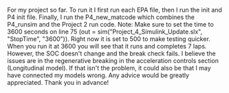 For my project so far. To run it I first run each EPA file, then I run the init and P4 init file. Finally, I run the P4_new_matcode which combines the P4_runsim and the Project 2 run code. Note: Make sure to set the time to 3600 seconds on line 75 (out = sim("Project_4_Simulink_Update.slx", "StopTime", "3600")).
Right now it is set to 500 to make testing quicker.
When you run it at 3600 you will see that it runs and completes 7 laps. However, the SOC doesn't change and the break check fails.
I believe the issues are in the regenerative breaking in the acceleration controls section (Longitudinal model).
If that isn't the problem, it could also be that I may have connected my models wrong.
Any advice would be greatly appreciated. Thank you in advance!


